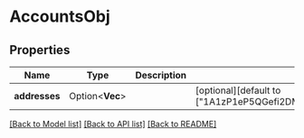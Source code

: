 # AccountsObj

## Properties

Name | Type | Description | Notes
------------ | ------------- | ------------- | -------------
**addresses** | Option<**Vec<String>**> |  | [optional][default to ["1A1zP1eP5QGefi2DMPTfTL5SLmv7DivfNa","bc1qex0aqq8mxqfh4cpl62eg755836djjx20yzuuu8"]]

[[Back to Model list]](../README.md#documentation-for-models) [[Back to API list]](../README.md#documentation-for-api-endpoints) [[Back to README]](../README.md)


